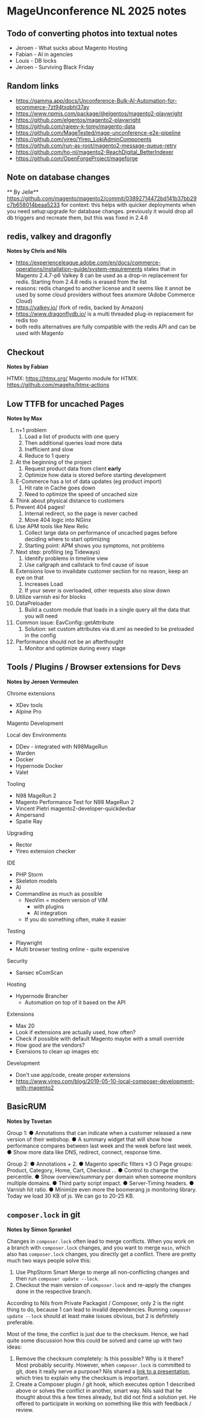 # MageUnconference NL 2025 notes

## Todo of converting photos into textual notes
- Jeroen - What sucks about Magento Hosting
- Fabian - AI in agencies
- Louis - DB locks
- Jeroen - Surviving Black Friday

## Random links
- https://gamma.app/docs/Unconference-Bulk-AI-Automation-for-ecommerce-7zt94txqbhl37ay
- https://www.npmjs.com/package/@elgentos/magento2-playwright
- https://github.com/elgentos/magento2-playwright
- https://github.com/rajeev-k-tomy/magento-data
- https://github.com/MageTested/mage-unconference-e2e-pipeline
- https://github.com/yireo/Yireo_LokiAdminComponents
- https://github.com/run-as-root/magento2-message-queue-retry
- https://github.com/ho-nl/magento2-ReachDigital_BetterIndexer
- https://github.com/OpenForgeProject/mageforge

## Note on database changes
** By Jelle**
https://github.com/magento/magento2/commit/03892714472bd141b37bb29c7b658014beaa5233
for context: this helps with quicker deployments when you need setup:upgrade for database changes. previously it would drop all db triggers and recreate them, but this was fixed in 2.4.6

## redis, valkey and dragonfly
**Notes by Chris and Nils**

- https://experienceleague.adobe.com/en/docs/commerce-operations/installation-guide/system-requirements states that  in Magento 2.4.7-p6 Valkey 8 can be used as a drop-in replacement for redis. Starting from 2.4.8 redis is erased from the list
- reasons: redis changed to another license and it seems like it annot be used by some cloud providers without fees anxmore (Adobe Commerce Cloud)
- https://valkey.io/ (fork of redis, backed by Amazon)
- https://www.dragonflydb.io/ is a multi threaded plug-in replacement for redis too
- both redis alternatives are fully compatible with the redis API and can be used with Magento

## Checkout
**Notes by Fabian**

HTMX: https://htmx.org/ 
Magento module for HTMX: https://github.com/magehx/htmx-actions

## Low TTFB for uncached Pages
**Notes by Max**

1. n+1 problem
    1. Load a list of products with one query
    2. Then additional queries load more data
    3. Inefficient and slow
    4. Reduce to 1 query
2. At the beginning of the project
    1. Request product data from client **early**
    2. Optimize how data is stored before starting development
3. E-Commerce has a lot of data updates (eg product import)
    1. Hit rate in Cache goes down
    2. Need to optimize the speed of uncached size
4. Think about physical distance to customers
5. Prevent 404 pages!
    1. Internal redirect, so the page is never cached
    2. Move 404 logic into NGinx
6. Use APM tools like New Relic
    1. Collect large data on performance of uncached pages before deciding where to start optimizing
    2. Starting point: APM shows you symptoms, not problems
7. Next step: profiling (eg Tideways)
    1. Identify problems in timeline view
    2. Use callgraph  and callstack to find cause of issue
8. Extensions love to invalidate customer section for no reason, keep an eye on that
    1. Increases Load
    2. If your sever is overloaded, other requests also slow down
9. Utilize varnish esi for blocks
10. DataPreloader
    1. Build a custom module that loads in a single query all the data that you will need
11. Common issue: EavConfig::getAttribute
    1. Solution: set custom attributes via di.xml as needed to be preloaded in the config
12. Performance should not be an afterthought 
    1. Monitor and optimize during every stage

## Tools / Plugins / Browser extensions for Devs
**Notes by Jeroen Vermeulen**

Chrome extensions
- XDev tools
- Alpine Pro 

Magento Development

Local dev Environments
- DDev - integrated with N98MageRun
- Warden
- Docker
- Hypernode Docker
- Valet

Tooling
- N98 MageRun 2
- Magento Performance Test for N98 MageRun 2
- Vincent Pietri magento2-developer-quickdevbar
- Ampersand
- Spatie Ray

Upgrading
- Rector
- Yireo extension checker

IDE
- PHP Storm
- Skeleton models
- AI
- Commandline as much as possible
  - NeoVim = modern version of VIM
    - with plugins
    - AI integration
  - If you do something often, make it easier

Testing
- Playwright
- Multi browser testing online - quite expensive

Security
- Sansec eComScan

Hosting
- Hypernode Brancher
  - Automation on top of it based on the API

Extensions
- Max 20
- Look if extensions are actually used, how often?
- Check if possible with default Magento maybe with a small override
- How good are the vendors?
- Exensions to clean up images etc

Development
- Don't use app/code, create proper extensions
- https://www.yireo.com/blog/2019-05-10-local-composer-development-with-magento2

## BasicRUM
**Notes by Tsvetan**

Group 1:
● Annotations that can indicate when a customer released a new version of their
webshop.
● A summary widget that will show how performance compares between last week and
the week before last week.
● Show more data like DNS, redirect, connect, response time.

Group 2:
● Annotations + 2.
● Magento specific filters +3
○ Page groups: Product, Category, Home, Cart, Checkout …
● Control to change the percentile.
● Show overview/summary per domain when someone monitors multiple domains.
● Third party script impact.
● Server-Timing headers.
● Varnish hit ratio.
● Minimize even more the boomerang js monitoring library. Today we load 30 KB of js. We can go to 20-25 KB.

## `composer.lock` in git
**Notes by Simon Sprankel**

Changes in `composer.lock` often lead to merge conflicts. When you work on a branch with `composer.lock` changes, and you want to merge `main`, which also has `composer.lock` changes, you directly get a conflict. There are pretty much two ways people solve this:

1. Use PhpStorm Smart Merge to merge all non-conflicting changes and then run `composer update --lock`.
2. Checkout the main version of `composer.lock` and re-apply the changes done in the respective branch.

According to Nils from Private Packagist / Composer, only 2 is the right thing to do, because 1 can lead to invalid dependencies. Running `composer update --lock` should at least make issues obvious, but 2 is definitely preferable.

Most of the time, the conflict is just due to the checksum. Hence, we had quite some discussion how this could be solved and came up with two ideas:

1. Remove the checksum completely: Is this possible? Why is it there? Most probably security. However, when `composer.lock` is committed to git, does it really serve a purpose? Nils shared a [link to a presentation](https://naderman.de/slippy/slides/2025-04-03-SymfonyLive-Berlin-composer-lock-demystified.pdf), which tries to explain why the checksum is important.
2. Create a Composer plugin / git hook, which executes option 1 described above or solves the conflict in another, smart way. Nils said that he thought about this a few times already, but did not find a solution yet. He offered to participate in working on something like this with feedback / review.
